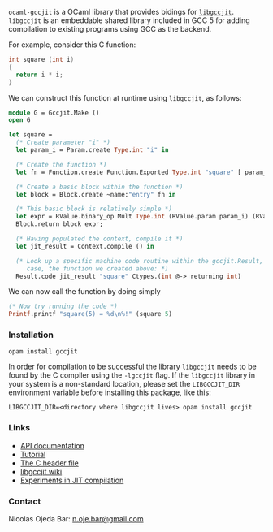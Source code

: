 `ocaml-gccjit` is a OCaml library that provides bidings for
[`libgccjit`](https://gcc.gnu.org/wiki/JIT).  `libgccjit` is an embeddable
shared library included in GCC 5 for adding compilation to existing programs
using GCC as the backend.

For example, consider this C function:

```c
int square (int i)
{
  return i * i;
}
```

We can construct this function at runtime using `libgccjit`, as follows:

```ocaml
module G = Gccjit.Make ()
open G

let square =
  (* Create parameter "i" *)
  let param_i = Param.create Type.int "i" in

  (* Create the function *)
  let fn = Function.create Function.Exported Type.int "square" [ param_i ] in

  (* Create a basic block within the function *)
  let block = Block.create ~name:"entry" fn in

  (* This basic block is relatively simple *)
  let expr = RValue.binary_op Mult Type.int (RValue.param param_i) (RValue.param param_i) in
  Block.return block expr;

  (* Having populated the context, compile it *)
  let jit_result = Context.compile () in

  (* Look up a specific machine code routine within the gccjit.Result, in this
     case, the function we created above: *)
  Result.code jit_result "square" Ctypes.(int @-> returning int)
```

We can now call the function by doing simply
```ocaml
(* Now try running the code *)
Printf.printf "square(5) = %d\n%!" (square 5)
```

### Installation

```
opam install gccjit
```

In order for compilation to be successful the library `libgccjit` needs to be
found by the C compiler using the `-lgccjit` flag.  If the `libgccjit` library
in your system is a non-standard location, please set the `LIBGCCJIT_DIR`
environment variable before installing this package, like this:

```
LIBGCCJIT_DIR=<directory where libgccjit lives> opam install gccjit
```

### Links

- [API documentation](https://nojb.github.io/ocaml-gccjit)
- [Tutorial](https://github.com/nojb/ocaml-gccjit/wiki)
- [The C header file](https://github.com/gcc-mirror/gcc/blob/master/gcc/jit/libgccjit.h)
- [libgccjit wiki](https://gcc.gnu.org/wiki/JIT)
- [Experiments in JIT compilation](https://github.com/davidmalcolm/jittest)

### Contact

Nicolas Ojeda Bar: <n.oje.bar@gmail.com>

